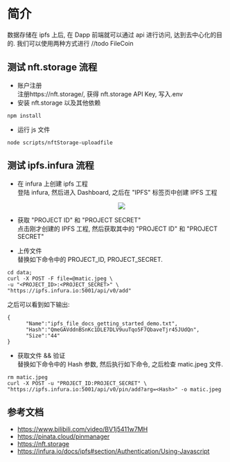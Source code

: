 # 简介

数据存储在 ipfs 上后, 在 Dapp 前端就可以通过 api 进行访问, 达到去中心化的目的.
我们可以使用两种方式进行
//todo
FileCoin

## 测试 nft.storage 流程

- 账户注册  
  注册https://nft.storage/, 获得 nft.storage API Key, 写入.env
- 安装 nft.storage 以及其他依赖

```shell
npm install
```

- 运行 js 文件

```shell
node scripts/nftStorage-uploadfile
```

## 测试 ipfs.infura 流程

- 在 infura 上创建 ipfs 工程  
  登陆 infura, 然后进入 Dashboard, 之后在 "IPFS" 标签页中创建 IPFS 工程
  <center><img src="https://github.com/Dapp-Learning-DAO/Dapp-Learning-Arsenal/blob/main/images/basic/36-nft-ipfs/ipfs-infura.png?raw=true" /></center>

- 获取 "PROJECT ID" 和 "PROJECT SECRET"  
  点击刚才创建的 IPFS 工程, 然后获取其中的 "PROJECT ID" 和 "PROJECT SECRET"

- 上传文件  
  替换如下命令中的 PROJECT_ID, PROJECT_SECRET.

```shell
cd data;
curl -X POST -F file=@matic.jpeg \
-u "<PROJECT_ID>:<PROJECT_SECRET>" \
"https://ipfs.infura.io:5001/api/v0/add"
```

之后可以看到如下输出:

```shell
{
      "Name":"ipfs_file_docs_getting_started_demo.txt",
      "Hash":"QmeGAVddnBSnKc1DLE7DLV9uuTqo5F7QbaveTjr45JUdQn",
      "Size":"44"
}
```

- 获取文件 && 验证  
  替换如下命令中的 Hash 参数, 然后执行如下命令, 之后检查 matic.jpeg 文件.

```shell
rm matic.jpeg
curl -X POST -u "PROJECT_ID:PROJECT_SECRET" \
"https://ipfs.infura.io:5001/api/v0/pin/add?arg=<Hash>" -o matic.jpeg
```

## 参考文档

- <https://www.bilibili.com/video/BV1j5411w7MH>
- <https://pinata.cloud/pinmanager>
- <https://nft.storage>
- https://infura.io/docs/ipfs#section/Authentication/Using-Javascript
